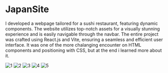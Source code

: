 # JapanSite

I developed a webpage tailored for a sushi restaurant, featuring dynamic components. The website utilizes top-notch assets for a visually stunning experience and is easily navigable through the navbar.
The entire project was crafted using React.js and Vite, ensuring a seamless and efficient user interface. It was one of the more chalanging encounter on HTML components and positioning with CSS, but at the end
i learned more about it. 

![1](https://github.com/vperovicc/JapanSite/assets/80456478/d84d867a-7ded-4fad-873a-9a9027af7c5d)
![2](https://github.com/vperovicc/JapanSite/assets/80456478/b4dde3fa-bc39-4ee2-b00d-1bf3c87646a0)
![3](https://github.com/vperovicc/JapanSite/assets/80456478/05d6735a-a2cc-45f1-a4f0-73206ed40b14)
![4](https://github.com/vperovicc/JapanSite/assets/80456478/b53d9334-4396-4b1d-8bcc-33ce11c40674)
![5](https://github.com/vperovicc/JapanSite/assets/80456478/2e4b388d-02df-419c-993f-3cf6c042556d)








